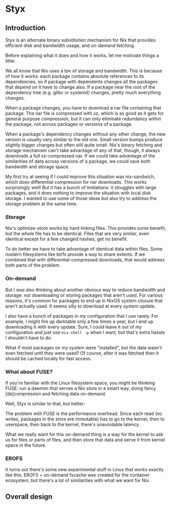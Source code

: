 

# Styx

## Introduction

Styx is an alternate binary substitution mechanism for Nix that provides
efficient disk and bandwidth usage, and on-demand fetching.

Before explaining what it does and how it works, let me motivate things a
little:

We all know that Nix uses a ton of storage and bandwidth. This is because of how
it works: each package contains absolute references to its dependencies, so if
package with dependents changes all the packages that depend on it have to
change also. If a package near the root of the dependency tree (e.g. glibc or
systemd) changes, pretty much everything changes.

When a package changes, you have to download a nar file containing that package.
The nar file is compressed with xz, which is as good as it gets for general
purpose compression, but it can only eliminate redundancy within the package,
not across packages or versions of a package.

When a package's dependency changes without any other change, the new version is
usually very similar to the old one. Small version bumps produce slightly bigger
changes but often still quite small. Nix's binary fetching and storage mechanism
can't take advantage of any of that, though, it always downloads a full
xz-compressed nar. If we could take advantage of the similarities of data across
versions of a package, we could save both bandwidth and storage space.

My first try at seeing if I could improve this situation was nix-sandwich, which
does differential compression for nar downloads. This works surprisingly well!
But it has a bunch of limitations: it struggles with large packages, and it does
nothing to improve the situation with local disk storage. I wanted to use some
of those ideas but also try to address the storage problem at the same time.

### Storage

Nix's optimize-store works by hard-linking files. This provides some benefit,
but the whole file has to be identical. Files that are very similar, even
identical except for a few changed hashes, get no benefit.

To do better we have to take advantage of identical data within files. Some
modern filesystems like btrfs provide a way to share extents. If we combined
that with differential-compressed downloads, that would address both parts of
the problem.

### On-demand

But I was also thinking about another obvious way to reduce bandwidth and
storage: not downloading or storing packages that aren't used. For various
reasons, it's common for packages to end up in NixOS system closure that aren't
actually used. It seems silly to download at every system update.

I also have a bunch of packages in my configuration that I use rarely. For
example, I might fire up darktable only a few times a year, but I end up
downloading it with every update. Sure, I could leave it out of my configuration
and just use `nix-shell -p` when I want, but that's extra hassle I shouldn't
have to do.

What if most packages on my system were "installed", but the data wasn't even
fetched until they were used? Of course, after it was fetched then it should be
cached locally for fast access.

### What about FUSE?

If you're familiar with the Linux filesystem space, you might be thinking FUSE:
run a daemon that serves a Nix store in a smart way, doing fancy [de]compression
and fetching data on-demand.

Well, Styx is similar to that, but better:

The problem with FUSE is the performance overhead. Since each read (no writes,
packages in the store are immutable) has to go to the kernel, then to userspace,
then back to the kernel, there's unavoidable latency.

What we really want for this on-demand thing is a way for the kernel to ask us
for files or parts of files, and then store that data and serve it from kernel
space in the future.

### EROFS

It turns out there's some new experimental stuff in Linux that works exactly
like this. EROFS + on-demand fscache was created for the container ecosystem,
but there's a lot of similarities with what we want for Nix.


## Overall design




